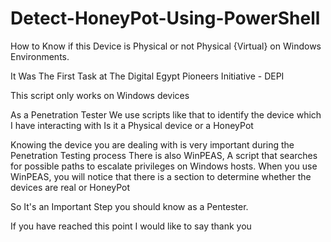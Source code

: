 # Detect-HoneyPot-Using-PowerShell

How to Know if this Device is Physical or not Physical {Virtual} on Windows Environments. 

It Was The First Task at The Digital Egypt Pioneers Initiative - DEPI

This script only works on Windows devices

As a Penetration Tester We use scripts like that to identify the device which I have interacting with Is it a Physical device or a HoneyPot 

Knowing the device you are dealing with is very important during the Penetration Testing process 
There is also WinPEAS, A script that searches for possible paths to escalate privileges on Windows hosts.
 When you use WinPEAS, you will notice that there is a section to determine whether the devices are real or HoneyPot

So It's an Important Step you should know as a Pentester.


If you have reached this point I would like to say thank you
